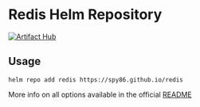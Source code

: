 Redis Helm Repository
===============================
[![Artifact Hub](https://img.shields.io/endpoint?url=https://artifacthub.io/badge/repository/rabbitmq-stomp)](https://artifacthub.io/packages/search?repo=rabbitmq-stomp)
## Usage

```
helm repo add redis https://spy86.github.io/redis
```

More info on all options available in the official [README](https://github.com/spy86/redis/blob/main/README.md)
